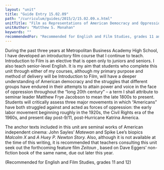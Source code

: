 ```yaml
---
layout: "unit"
title: "Guide Entry 15.02.09"
path: "/curriculum/guides/2015/2/15.02.09.x.html"
unitTitle: "Film as Representations of American Democracy and Oppression in the Long 20th Century"
unitAuthor: "Matthew S. Monahan"
keywords: ""
recommendedFor: "Recommended for English and Film Studies, grades 11 and 12"
---
```

<main>
<p>
During the past three years at Metropolitan Business Academy High School, I have developed an introductory film course that I continue to teach. Introduction to Film is an elective that is open only to juniors and seniors. I also teach senior-level English. It is my aim that students who complete this unit through either of my courses, although my primary purpose and method of delivery will be Introduction to Film, will have a deeper understanding of American democracy and the struggles that different groups have endured in their attempts to attain power and voice in the face of oppression throughout the “long 20th century” – a term I shall attribute to seminar leader Matthew Frye Jacobson to mean the late 1800s to present. Students will critically assess three major movements in which “Americans” have both struggled against and acted as forces of oppression: the early labor movement beginning roughly in the 1920s, the Civil Rights era of the 1960s, and present day post-9/11, post-Hurricane Katrina America.
</p>
<p>
The anchor texts included in this unit are seminal works of American independent cinema: John Sayles’
<em>
Matewan
</em>
and Spike Lee’s biopics
<em>
Malcolm X
</em>
and
<em>
A Huey P. Newton Story.
</em>
Also, although it is not available at the time of this writing, it is recommended that teachers consulting this unit seek out the forthcoming feature film
<em>
Zeitoun
</em>
, based on Dave Eggers’ non-fiction book of the same name, due out later this year.
</p>
<p>
(Recommended for English and Film Studies, grades 11 and 12)
</p>
</main>